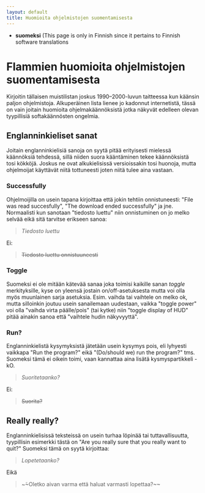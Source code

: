 ```yaml
---
layout: default
title: Huomioita ohjelmistojen suomentamisesta
---
```


* **suomeksi** (This page is only in Finnish since it pertains to Finnish
  software translations

# Flammien huomioita ohjelmistojen suomentamisesta

Kirjoitin tällaisen muistilistan joskus 1990–2000-luvun taitteessa kun käänsin
paljon ohjelmistoja. Alkuperäinen lista lienee jo kadonnut internetistä, tässä
on vain joitain huomioita ohjelmakäännöksistä jotka näkyvät edelleen olevan
tyypillisiä softakäännösten ongelmia.

## Englanninkieliset sanat

Joitain englanninkielisiä sanoja on syytä pitää erityisesti mielessä käännöksiä
tehdessä, sillä niiden suora kääntäminen tekee käännöksistä tosi kökköjä. Joskus
ne ovat alkukielisissä versioissakin tosi huonoja, mutta ohjelmoijat käyttävät
niitä tottuneesti joten niitä tulee aina vastaan.

### Successfully

Ohjelmoijilla on usein tapana kirjoittaa että jokin tehtiin onnistuneesti:
"File was read succesfully", "The download ended successfully" ja jne. 
Normaalisti kun sanotaan "tiedosto luettu" niin onnistuminen on jo melko
selvää eikä sitä tarvitse erikseen sanoa:

> _Tiedosto luettu_

Ei:

> ~~Tiedosto luettu onnistuuneesti~~

### Toggle

Suomeksi ei ole mitään kätevää sanaa joka toimisi kaikille sanan *toggle*
merkityksille, kyse on yleensä jostain on/off-asetuksesta mutta voi olla myös
muunlainen sarja asetuksia. Esim. vaihda tai vaihtele on melko ok, mutta
silloinkin joutuu usein sanailemaan uudestaan, vaikka "toggle power" voi
olla "vaihda virta päälle/pois" (tai kytke) niin "toggle display of
HUD" pitää ainakin sanoa että "vaihtele hudin näkyvyyttä".

### Run?

Englanninkielistä kysymyksistä jätetään usein kysymys pois, eli lyhyesti vaikkapa
"Run the program?" eikä "(Do/should we) run the program?" tms. Suomeksi tämä ei
oikein toimi, vaan kannattaa aina lisätä kysmyspartikkeli -kO.

> _Suoritetaanko?_

Ei:

> ~~Suorita?~~

## Really really?

Englanninkielisissä teksteissä on usein turhaa löpinää tai tuttavallisuutta,
tyypillisin esimerkki tästä on "Are you really sure that you really want to quit?"
Suomeksi tämä on syytä kirjoittaa:

> _Lopetetaanko?_

Eikä

> ~̃~Oletko aivan varma että haluat varmasti lopettaa?~~



